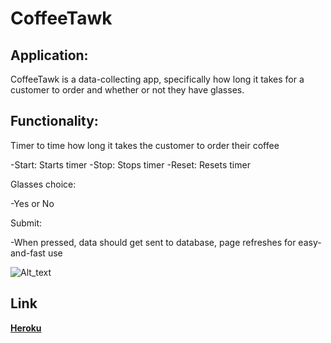 # CoffeeTawk

## **Application:**

CoffeeTawk is a data-collecting app, specifically how long it takes for a customer to order and whether or not they have glasses.

## **Functionality:**

Timer to time how long it takes the customer to order their coffee

  -Start: Starts timer
  -Stop: Stops timer
  -Reset: Resets timer
  
Glasses choice:

  -Yes or No
  
Submit:

  -When pressed, data should get sent to database, page refreshes for easy-and-fast use
  
![Alt_text]()

## **Link**

__[Heroku](https://enigmatic-wildwood-57723.herokuapp.com/)__
